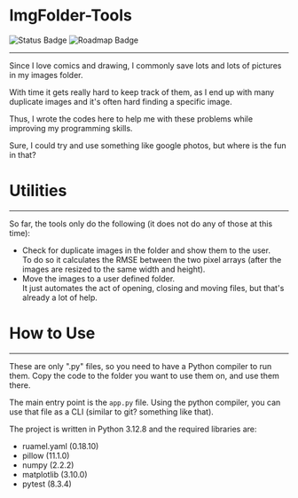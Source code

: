 # ImgFolder-Tools

![Status Badge](https://img.shields.io/badge/status-nice-green?style=plastic)
![Roadmap Badge](https://img.shields.io/badge/roadmap-existant-blue?style=plastic)


---
Since I love comics and drawing, I commonly save lots and lots of pictures in my images folder.

With time it gets really hard to keep track of them, as I end up with many duplicate images and it's often hard finding a specific image.

Thus, I wrote the codes here to help me with these problems while improving my programming skills.

Sure, I could try and use something like google photos, but where is the fun in that?

# Utilities
---
So far, the tools only do the following (it does not do any of those at this time):
- Check for duplicate images in the folder and show them to the user.<br>
To do so it calculates the RMSE between the two pixel arrays (after the images are resized to the same width and height).<br>
- Move the images to a user defined folder.<br>
It just automates the act of opening, closing and moving files, but that's already a lot of help.<br>

# How to Use
---
These are only ".py" files, so you need to have a Python compiler to run them. Copy the code to the folder you want to use them on, and use them there.

The main entry point is the `app.py` file. Using the python compiler, you can use that file as a CLI (similar to git? something like that).

The project is written in Python 3.12.8 and the required libraries are:
- ruamel.yaml (0.18.10)
- pillow (11.1.0)
- numpy (2.2.2)
- matplotlib (3.10.0)
- pytest (8.3.4)
